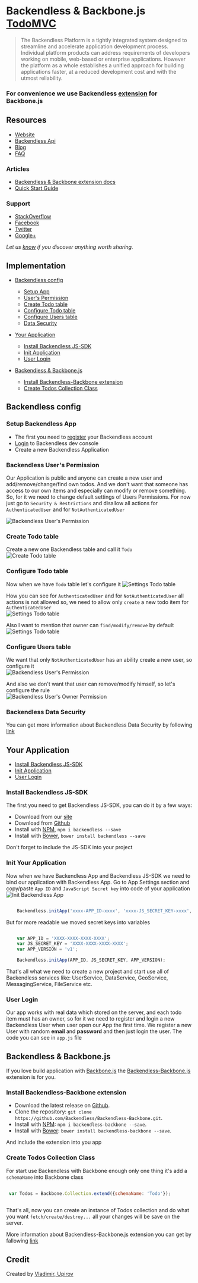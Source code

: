 # Backendless & Backbone.js [TodoMVC](http://todomvc.com/examples/backendless-backbone)

> The Backendless Platform is a tightly integrated system designed to streamline and accelerate application development process. Individual platform products can address requirements of developers working on mobile, web-based or enterprise applications. However the platform as a whole establishes a unified approach for building applications faster, at a reduced development cost and with the utmost reliability.

### For convenience we use Backendless [extension](https://github.com/Backendless/Backendless-Backbone) for Backbone.js 

## Resources

- [Website](https://backendless.com/)
- [Backendless Api](https://backendless.com/documentation/users/js/users_overview.htm)
- [Blog](https://backendless.com/blog/)
- [FAQ](http://support.backendless.com/knowledge-base/faqs)

### Articles

- [Backendless & Backbone extension docs](https://github.com/Backendless/Backendless-Backbone)
- [Quick Start Guide](https://backendless.com/mobile-developers/quick-start-guide-for-javascript/)

### Support

- [StackOverflow](http://stackoverflow.com/questions/tagged/backendless)
- [Facebook](https://www.facebook.com/backendless)
- [Twitter](https://twitter.com/Backendless)
- [Google+](https://plus.google.com/+Backendless-mBaaS/posts)
  	
*Let us [know](https://github.com/tastejs/todomvc/issues) if you discover anything worth sharing.*


## Implementation

  - [Backendless config](#backendless-config )  
      - [Setup App](#setup-backendless-app)
      - [User's Permission](#backendless-users-permission)
      - [Create Todo table](#create-todo-table)
      - [Configure Todo table](#configure-todo-table)
      - [Configure Users table](#configure-users-table)
      - [Data Security](#backendless-data-security)
      
  - [Your Application](#your-application)
      - [Install Backendless JS-SDK](#install-backendless-js-sdk)
      - [Init Application](#init-your-application)
      - [User Login](#user-login)
      
  - [Backendless & Backbone.js](#backendless-&-backbone.js)
      - [Install Backendless-Backbone extension](#install-backendless-backbone-extension)
      - [Create Todos Collection Class]()

## Backendless config 

### Setup Backendless App
  
  - The first you need to [register](http://develop.backendless.com/) your Backendless account
  - [Login](https://develop.backendless.com/) to Backendless dev console 
  - Create a new Backendless Application
  
### Backendless User's Permission
Our Application is public and anyone can create a new user and add/remove/change/find own todos.
And we don't want that someone has access to our own items and especially can modify or remove something.
So, for it we need to change default settings of Users Permissions.
For now just go to `Security & Restrictions` and disallow all actions for `AuthenticatedUser` and for `NotAuthenticatedUser`  

![Backendless User's Permission](media/backendless-permissions.jpg)
   
### Create Todo table

Create a new one Backendless table and call it `Todo`                             
![Create Todo table](media/backendless-create-table.jpg)


### Configure Todo table

Now when we have `Todo` table let's configure it
![Settings Todo table](media/backendless-table-schema-button.jpg)

How you can see for `AuthenticatedUser` and for `NotAuthenticatedUser` all actions is not allowed
so, we need to allow only `create` a new todo item for `AuthenticatedUser`  
![Settings Todo table](media/backendless-configure-todo-table.jpg)

Also I want to mention that owner can `find/modify/remove` by default
![Settings Todo table](media/backendless-todo-owner-policy.jpg)
 
  
### Configure Users table
 
We want that only `NotAuthenticatedUser` has an ability create a new user, so configure it  
![Backendless User's Permission](media/backendless-configure-users-table.jpg)
 
And also we don't want that user can remove/modify himself, so let's configure the rule      
![Backendless User's Owner Permission](media/backendless-configure-users-owner.jpg)     
 
### Backendless Data Security
You can get more information about Backendless Data Security by following [link](https://backendless.com/documentation/data/js/data_security.htm)  
   
   
## Your Application
  - [Install Backendless JS-SDK](#install-backendless-js-sdk)
  - [Init Application](#init-your-application)
  - [User Login](#user-login)
      
### Install Backendless JS-SDK
The first you need to get Backendless JS-SDK, you can do it by a few ways:

  - Download from our [site](https://backendless.com/downloads/) 
  - Download from [Github](https://github.com/Backendless/JS-SDK)
  - Install with [NPM](https://www.npmjs.com/), `npm i backendless --save`
  - Install with [Bower](http://bower.io/), `bower install backendless --save`

Don't forget to include the JS-SDK into your project      
        
### Init Your Application
Now when we have Backendless App and Backendless JS-SDK we need to bind our application with Backendless App.
Go to App Settings section and copy/paste `App ID` and `JavaScript Secret key` into code of your application  
![Init Backendless App](media/backendless-app-settings.jpg)

```js 

    Backendless.initApp('xxxx-APP_ID-xxxx', 'xxxx-JS_SECRET_KEY-xxxx', 'v1');

```

But for more readable we moved secret keys into variables
 
```js

    var APP_ID = 'XXXX-XXXX-XXXX-XXXX';
    var JS_SECRET_KEY = 'XXXX-XXXX-XXXX-XXXX';
    var APP_VERSION = 'v1';

    Backendless.initApp(APP_ID, JS_SECRET_KEY, APP_VERSION);

````

That's all what we need to create a new project and start use all of Backendless services like: UserService, DataService, GeoService, MessagingService, FileService etc.

### User Login
Our app works with real data which stored on the server, and each todo item must has an owner, 
so for it we need to register and login a new Backendless User when user open our App the first time.
We register a new User with random __email__ and __password__ and then just login the user.
The code you can see in `app.js` file    
     
## Backendless & Backbone.js 
If you love build application with [Backbone.js](http://backbonejs.org/) the [Backendless-Backbone.js](https://github.com/Backendless/Backendless-Backbone) extension is for you.

### Install Backendless-Backbone extension
  - Download the latest release on [Github](https://github.com/Backendless/Backendless-Backbone/releases).
  - Clone the repository: `git clone https://github.com/Backendless/Backendless-Backbone.git`.
  - Install with [NPM](http://npmjs.org): `npm i backendless-backbone --save`.
  - Install with [Bower](http://bower.io): `bower install backendless-backbone --save`.    

And include the extension into you app 

### Create Todos Collection Class
For start use Backendless with Backbone enough only one thing it's add a `schemaName` into Backbone class
 
```js
 
 var Todos = Backbone.Collection.extend({schemaName: 'Todo'});
 
``` 

That's all, now you can create an instance of Todos collection and do what you want `fetch/create/destroy...` all your changes will be save on the server.

More information about Backendless-Backbone.js extension you can get by fallowing [link](https://github.com/Backendless/Backendless-Backbone)  


## Credit

Created by [Vladimir, Upirov](https://github.com/Valodya)